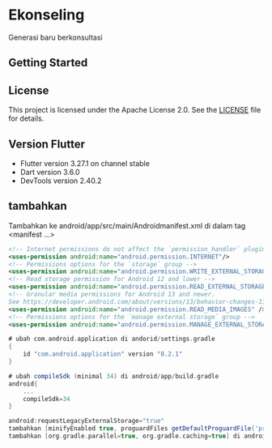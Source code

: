 # Ekonseling

Generasi baru berkonsultasi

## Getting Started

## License
This project is licensed under the Apache License 2.0. See the [LICENSE](./LICENSE) file for details.

## Version Flutter
- Flutter version 3.27.1 on channel stable
- Dart version 3.6.0
- DevTools version 2.40.2

## tambahkan
Tambahkan ke android/app/src/main/Androidmanifest.xml di dalam tag <manifest ...>
```xml
<!-- Internet permissions do not affect the `permission_handler` plugin, but are required if your app needs access to the internet. -->
<uses-permission android:name="android.permission.INTERNET"/>
<!-- Permissions options for the `storage` group -->
<uses-permission android:name="android.permission.WRITE_EXTERNAL_STORAGE"/>
<!-- Read storage permission for Android 12 and lower -->
<uses-permission android:name="android.permission.READ_EXTERNAL_STORAGE"/>
<!-- Granular media permissions for Android 13 and newer.
See https://developer.android.com/about/versions/13/behavior-changes-13#granular-media-permissions for more information. -->
<uses-permission android:name="android.permission.READ_MEDIA_IMAGES" />
<!-- Permissions options for the `manage external storage` group -->
<uses-permission android:name="android.permission.MANAGE_EXTERNAL_STORAGE" />

```
```gradle
# ubah com.android.application di andorid/settings.gradle
{
    id "com.android.application" version "8.2.1"
}

# ubah compileSdk (minimal 34) di android/app/build.gradle
android{
    ...
    compileSdk=34
}

android:requestLegacyExternalStorage="true"
tambahkan [minifyEnabled true, proguardFiles getDefaultProguardFile('proguard-android-optimize.txt'), 'proguard-rules.pro'] di android/app/build.gradle pada bagian buildTypes/release
tambahkan [org.gradle.parallel=true, org.gradle.caching=true] di android/gradle.properties
```